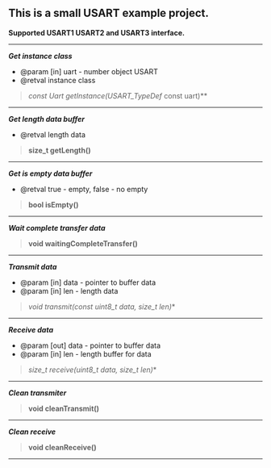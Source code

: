 This is a small USART example project.
----------------------------------------
**Supported USART1 USART2 and USART3 interface.**
>
---
***Get instance class***
* @param [in] uart - number object USART
* @retval instance class
>**const Uart* getInstance(USART_TypeDef* const uart)**
---
***Get length data buffer***
* @retval length data
>**size_t getLength()**
---
***Get is empty data buffer***
* @retval true - empty, false - no empty
>**bool isEmpty()**
---
***Wait complete transfer data***
>**void waitingCompleteTransfer()**
---
***Transmit data***
* @param [in] data - pointer to buffer data
* @param [in] len - length data
>**void transmit(const uint8_t* data, size_t len)**
---
***Receive data***
* @param [out] data - pointer to buffer data
* @param [in] len - length buffer for data
>**size_t receive(uint8_t* data, size_t len)**
---
***Clean transmiter***
>**void cleanTransmit()**
---
***Clean receive***
>**void cleanReceive()**
---
